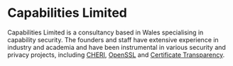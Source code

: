 # Capabilities Limited

Capabilities Limited is a consultancy based in Wales specialising in capability security. The founders and staff have extensive experience in industry
and academia and have been instrumental in various security and privacy projects, including [CHERI](https://www.cl.cam.ac.uk/research/security/ctsrd/cheri/),
[OpenSSL](https://www.openssl.org/) and [Certificate Transparency](https://certificate.transparency.dev/).
